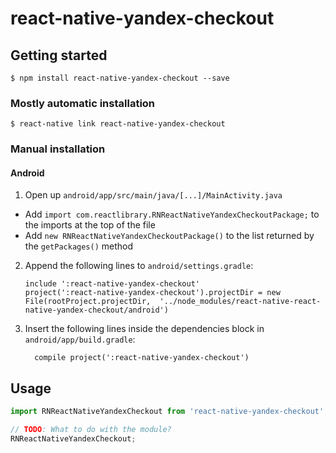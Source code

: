 # react-native-yandex-checkout

## Getting started

`$ npm install react-native-yandex-checkout --save`

### Mostly automatic installation

`$ react-native link react-native-yandex-checkout`

### Manual installation


#### Android

1. Open up `android/app/src/main/java/[...]/MainActivity.java`
  - Add `import com.reactlibrary.RNReactNativeYandexCheckoutPackage;` to the imports at the top of the file
  - Add `new RNReactNativeYandexCheckoutPackage()` to the list returned by the `getPackages()` method
2. Append the following lines to `android/settings.gradle`:
  	```
  	include ':react-native-yandex-checkout'
  	project(':react-native-yandex-checkout').projectDir = new File(rootProject.projectDir, 	'../node_modules/react-native-react-native-yandex-checkout/android')
  	```
3. Insert the following lines inside the dependencies block in `android/app/build.gradle`:
  	```
      compile project(':react-native-yandex-checkout')
  	```


## Usage
```javascript
import RNReactNativeYandexCheckout from 'react-native-yandex-checkout';

// TODO: What to do with the module?
RNReactNativeYandexCheckout;
```
  